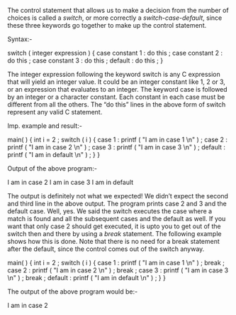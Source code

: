The control statement that allows us to make a decision from the
number of choices is called a *switch*, or more correctly a *switch-case-default*, 
since these three keywords go together to make up the control statement.

Syntax:- 

switch ( integer expression )
    {
    case constant 1 :
    do this ;
    case constant 2 :
    do this ;
    case constant 3 :
    do this ;
    default :
    do this ;
    } 


The integer expression following the keyword switch is any C
expression that will yield an integer value. It could be an integer
constant like 1, 2 or 3, or an expression that evaluates to an integer. 
The keyword case is followed by an integer or a character constant. Each constant in each case must be different from all the others. The “do this” lines in the above form of switch represent
any valid C statement.


Imp. example and result:-

main( )
{
 int i = 2 ;
 switch ( i )
 {
 case 1 :
    printf ( "I am in case 1 \n" ) ;
 case 2 :
    printf ( "I am in case 2 \n" ) ;
 case 3 :
    printf ( "I am in case 3 \n" ) ;
 default :
    printf ( "I am in default \n" ) ;
 }
}

Output of the above program:-

I am in case 2 
I am in case 3
I am in default

The output is definitely not what we expected! We didn’t expect
the second and third line in the above output. The program prints
case 2 and 3 and the default case. Well, yes. We said the switch
executes the case where a match is found and all the subsequent
cases and the default as well.
If you want that only case 2 should get executed, it is upto you to
get out of the switch then and there by using a *break* statement.
The following example shows how this is done. Note that there is
no need for a break statement after the default, since the control
comes out of the switch anyway. 

main( )
{
 int i = 2 ;
 switch ( i )
 {
 case 1 :
    printf ( "I am in case 1 \n" ) ;
    break ;
 case 2 :
    printf ( "I am in case 2 \n" ) ;
    break ;
 case 3 :
    printf ( "I am in case 3 \n" ) ;
    break ;
 default :
    printf ( "I am in default \n" ) ;
 }
} 

The output of the above program would be:-

I am in case 2 